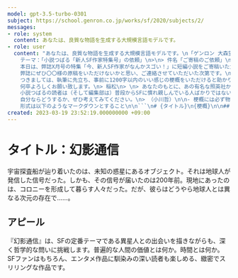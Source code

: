 ```yaml
---
model: gpt-3.5-turbo-0301
subject: https://school.genron.co.jp/works/sf/2020/subjects/2/
messages:
- role: system
  content: あなたは、良質な物語を生成する大規模言語モデルです。
- role: user
  content: "あなたは、良質な物語を生成する大規模言語モデルです。\n「ゲンロン 大森望 SF創作講座」で提示された以下の課題に沿って、SF短編の梗概と内容に関するアピールを書いてください。\n\n>
    テーマ：「小説つばる「新人SF作家特集号」の依頼」\n>\n> 件名「ご寄稿のご依頼」\n> お世話になります。照英社、小説つばる編集部の稲松と申します。\n>
    本日は、弊誌X月号の特集「今、新人SF作家がなんかスゴい！」に短編小説をご寄稿いただけないかと思い、ご連絡いたしました。\n> 弊誌はすでに三十周年を迎えた月刊のエンタメ小説誌で、これまで様々な人気作家に連載をしていただいておりました。また、小説つばる新人賞からは、数多くの直木賞作家も誕生しております。\n>
    弊誌にぜひ〇〇様の原稿をいただけないかと思い、ご連絡させていただいた次第です。\n> こちらから依頼しておいて誠に勝手なのですが、◯◯様クラスの作家ですと、編集部の許可を得なければ弊誌に掲載することができません。\n>
    つきましては、執筆に先立ち、事前に1200字以内のいい感じの梗概をいただけると助かります。\n> 突然のご連絡で恐縮です。ご検討いただけると幸いです。\n>
    何卒よろしくお願い致します。\n> 稲松\n> \n> あなたのもとに、あの有名な照英社から突然こんなメールが届きました。\n> 稲松という男はどことなく失礼ですが、あなたはデビューしたばかりの新人SF作家で、ぜひこの仕事を引き受けたいと思っています。\n>
    小説つばるの読者は（そして編集部は）普段からSFに慣れ親しんでいる人ばかりではないでしょう。そんな雑誌に、どんな原稿を送るべきでしょうか。誰にでもわかりやすいSFを書くのもいいし、あえて本格的なSFを投げてみるのも面白いかもしれません。\n>
    自分ならどうするか、ぜひ考えてみてください。\n> （小川哲）\n\n- 梗概には必ず物語の結末まで含めること\n- 梗概は1200字程度、アピールは400字程度とすること\n-
    形式は以下のようなマークダウンとすること\n\n```\n# {タイトル}\n{梗概}\n\n## アピール\n{アピール}\n```\n"
created: 2023-03-19 23:52:19.000000000 +09:00
---
```

# タイトル：幻影通信

宇宙探査船が辿り着いたのは、未知の惑星にあるオブジェクト。それは地球人が発信した信号だった。しかも、その信号が届いたのは200年前。現地にあったのは、コロニーを形成して暮らす人々だった。だが、彼らはどうやら地球人とは異なる次元の存在で……。

## アピール
『幻影通信』は、SFの定番テーマである異星人との出会いを描きながらも、深く哲学的な問いに挑戦します。普遍的な人間の価値とは何か。時間とは何か。SFファンはもちろん、エンタメ作品に馴染みの深い読者も楽しめる、緻密でスリリングな作品です。
